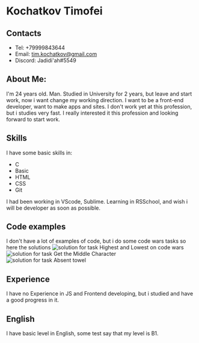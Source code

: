 # __Kochatkov Timofei__
## Contacts 
* Tel: +79999843644
* Email: tim.kochatkov@gmail.com
* Discord: Jadidi'ah#5549
## About Me:
I'm 24 years old. Man. Studied in University for 2 years, but leave and start work, now i want change my working direction.
I want to be a front-end developer, want to make apps and sites.
I don't work yet at this profession, but i studies very fast. I really interested it this profession and looking forward to start work.
## Skills
I have some basic skills in:
* C
* Basic
* HTML
* CSS
* Git

I had been working in VScode, Sublime.
Learning in RSSchool, and wish i will be developer as soon as possible.
## Code examples
I don't have a lot of examples of code, but i do some code wars tasks so here the solutions 
![solution for task Highest and Lowest on code wars](/images/Highest.jpeg)
![solution for task Get the Middle Character](/images/Get.jpeg)
![solution for task Absent towel](/images/Absent.jpeg)
## Experience
I have no Experience in JS and Frontend developing, but i studied and have a good progress in it.
## English
I have basic level in English, some test say that my level is B1.
